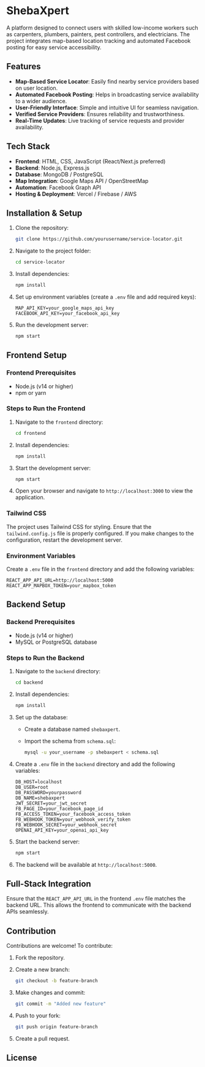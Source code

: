 # ShebaXpert

A platform designed to connect users with skilled low-income workers such as carpenters, plumbers, painters, pest controllers, and electricians. The project integrates map-based location tracking and automated Facebook posting for easy service accessibility.

## Features

- **Map-Based Service Locator**: Easily find nearby service providers based on user location.
- **Automated Facebook Posting**: Helps in broadcasting service availability to a wider audience.
- **User-Friendly Interface**: Simple and intuitive UI for seamless navigation.
- **Verified Service Providers**: Ensures reliability and trustworthiness.
- **Real-Time Updates**: Live tracking of service requests and provider availability.

## Tech Stack

- **Frontend**: HTML, CSS, JavaScript (React/Next.js preferred)
- **Backend**: Node.js, Express.js
- **Database**: MongoDB / PostgreSQL
- **Map Integration**: Google Maps API / OpenStreetMap
- **Automation**: Facebook Graph API
- **Hosting & Deployment**: Vercel / Firebase / AWS

## Installation & Setup

1. Clone the repository:

   ```bash
   git clone https://github.com/yourusername/service-locator.git
   ```

2. Navigate to the project folder:

   ```bash
   cd service-locator
   ```

3. Install dependencies:

   ```bash
   npm install
   ```

4. Set up environment variables (create a `.env` file and add required keys):

   ```env
   MAP_API_KEY=your_google_maps_api_key
   FACEBOOK_API_KEY=your_facebook_api_key
   ```

5. Run the development server:

   ```bash
   npm start
   ```

## Frontend Setup

### Frontend Prerequisites

- Node.js (v14 or higher)
- npm or yarn

### Steps to Run the Frontend

1. Navigate to the `frontend` directory:

   ```bash
   cd frontend
   ```

2. Install dependencies:

   ```bash
   npm install
   ```

3. Start the development server:

   ```bash
   npm start
   ```

4. Open your browser and navigate to `http://localhost:3000` to view the application.

### Tailwind CSS

The project uses Tailwind CSS for styling. Ensure that the `tailwind.config.js` file is properly configured. If you make changes to the configuration, restart the development server.

### Environment Variables

Create a `.env` file in the `frontend` directory and add the following variables:

```env
REACT_APP_API_URL=http://localhost:5000
REACT_APP_MAPBOX_TOKEN=your_mapbox_token
```

## Backend Setup

### Backend Prerequisites

- Node.js (v14 or higher)
- MySQL or PostgreSQL database

### Steps to Run the Backend

1. Navigate to the `backend` directory:

   ```bash
   cd backend
   ```

2. Install dependencies:

   ```bash
   npm install
   ```

3. Set up the database:

   - Create a database named `shebaxpert`.
   - Import the schema from `schema.sql`:

     ```bash
     mysql -u your_username -p shebaxpert < schema.sql
     ```

4. Create a `.env` file in the `backend` directory and add the following variables:

   ```env
   DB_HOST=localhost
   DB_USER=root
   DB_PASSWORD=yourpassword
   DB_NAME=shebaxpert
   JWT_SECRET=your_jwt_secret
   FB_PAGE_ID=your_facebook_page_id
   FB_ACCESS_TOKEN=your_facebook_access_token
   FB_WEBHOOK_TOKEN=your_webhook_verify_token
   FB_WEBHOOK_SECRET=your_webhook_secret
   OPENAI_API_KEY=your_openai_api_key
   ```

5. Start the backend server:

   ```bash
   npm start
   ```

6. The backend will be available at `http://localhost:5000`.

## Full-Stack Integration

Ensure that the `REACT_APP_API_URL` in the frontend `.env` file matches the backend URL. This allows the frontend to communicate with the backend APIs seamlessly.

## Contribution

Contributions are welcome! To contribute:

1. Fork the repository.
2. Create a new branch:

   ```bash
   git checkout -b feature-branch
   ```

3. Make changes and commit:

   ```bash
   git commit -m "Added new feature"
   ```

4. Push to your fork:

   ```bash
   git push origin feature-branch
   ```

5. Create a pull request.

## License

